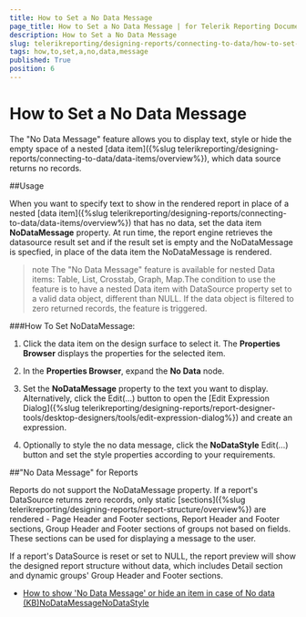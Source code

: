 ```yaml
---
title: How to Set a No Data Message
page_title: How to Set a No Data Message | for Telerik Reporting Documentation
description: How to Set a No Data Message
slug: telerikreporting/designing-reports/connecting-to-data/how-to-set-a-no-data-message
tags: how,to,set,a,no,data,message
published: True
position: 6
---
```


# How to Set a No Data Message



The "No Data Message" feature allows you to display text, style or hide the empty space of a nested [data item]({%slug telerikreporting/designing-reports/connecting-to-data/data-items/overview%}),         which data source returns no records.       

##Usage

When you want to specify text to show in the rendered report in place of a nested [data item]({%slug telerikreporting/designing-reports/connecting-to-data/data-items/overview%}) that has no data,           set the data item __NoDataMessage__ property. At run time, the report engine retrieves the datasource result set           and if the result set is empty and the NoDataMessage is specfied, in place of the data item the NoDataMessage is rendered.         

>note The "No Data Message" feature is available for nested Data items: Table, List, Crosstab, Graph, Map.The condition to use the feature is to have a nested Data item with DataSource property set to a valid data object, different than NULL.             If the data object is filtered to zero returned records, the feature is triggered.           


###How To Set NoDataMessage:

1. Click the data item on the design surface to select it.               The __Properties Browser__ displays the properties for the selected item.             

1. In the __Properties Browser__, expand the __No Data__ node.             

1. Set the __NoDataMessage__ property to the text you want to display.               Alternatively, click the Edit(…) button to open the [Edit Expression Dialog]({%slug telerikreporting/designing-reports/report-designer-tools/desktop-designers/tools/edit-expression-dialog%})               and create an expression.             

1. Optionally to style the no data message, click the __NoDataStyle__ Edit(…) button               and set the style properties according to your requirements.             

##"No Data Message" for Reports

Reports do not support the NoDataMessage property. If a report's DataSource returns zero records, only static           [sections]({%slug telerikreporting/designing-reports/report-structure/overview%}) are rendered -           Page Header and Footer sections, Report Header and Footer sections, Group Header and Footer sections of groups not based on fields.           These sections can be used for displaying a message to the user.         

If a report's DataSource is reset or set to NULL, the report preview will show the designed report structure without data,           which includes Detail section and dynamic groups' Group Header and Footer sections.         

 * [How to show 'No Data Message' or hide an item in case of No data (KB)](http://www.telerik.com/support/kb/reporting/creating-reports/details/how-to-show-no-data-message-or-hide-an-item-in-case-of-no-data)[NoDataMessage](/reporting/api/Telerik.Reporting.DataItem#Telerik_Reporting_DataItem_NoDataMessage)[NoDataStyle](/reporting/api/Telerik.Reporting.DataItem#Telerik_Reporting_DataItem_NoDataStyle)
